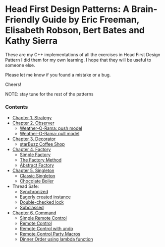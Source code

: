 # Head First Design Patterns: A Brain-Friendly Guide by Eric Freeman, Elisabeth Robson, Bert Bates and Kathy Sierra

These are my C++ implementations of all the exercises in Head First Design Pattern
I did them for my own learning. I hope that they will be useful to someone else.

Please let me know if you found a mistake or a bug. 

Cheers!

NOTE: stay tune for the rest of the patterns

### Contents

- [Chapter 1. Strategy](Strategy/)
- [Chapter 2. Observer](Observer/)
  - [Weather-O-Rama: push model](Observer/weather/)
  - [Weather-O-Rama: pull model](Observer/weatherobservable/)
- [Chapter 3. Decorator](Decorator/)
  - [starBuzz Coffee Shop](Decorator/starbuzz/)
- [Chapter 4. Factory](Factory/)
	- [Simple Factory](Factory/pizzas/)
	- [The Factory Method](Factory/pizzafm/)
	- [Abstract Factory](Factory/pizzaaf/)
- [Chapter 5. Singleton](Singleton/)
    - [Classic Singleton](Singleton/classic/)
	- [Chocolate Boiler](Singleton/stat/)
- Thread Safe:
    - [Synchronized](Singleton/threadsafe/)
    - [Eagerly created instance](Singleton/stat/)
    - [Double-checked lock](Singleton/dcl/)
	- [Subclassed](Singleton/subclass/)
- [Chapter 6. Command](Command/)
    - [Simple Remote Control](Command/simpleremote/)
    - [Remote Control](Command/remote/)
    - [Remote Control with undo](Command/undo/)
    - [Remote Control Party Macros](Command/party/)
    - [Dinner Order using lambda function](Command/dinnerLambda/)
